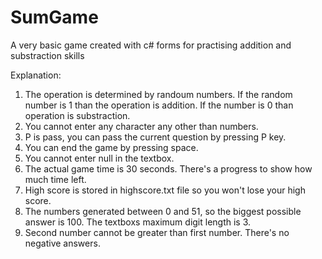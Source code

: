 # SumGame
A very basic game created with c# forms for practising addition and substraction skills

Explanation:
1) The operation is determined by randoum numbers. If the random number is 1 than the operation is addition. If the number is 0 than operation is substraction.
2) You cannot enter any character any other than numbers.
3) P is pass, you can pass the current question by pressing P key.
4) You can end the game by pressing space.
5) You cannot enter null in the textbox.
6) The actual game time is 30 seconds. There's a progress to show how much time left.
7) High score is stored in highscore.txt file so you won't lose your high score.
8) The numbers generated between 0 and 51, so the biggest possible answer is 100. The textboxs maximum digit length is 3.
9) Second number cannot be greater than first number. There's no negative answers.
